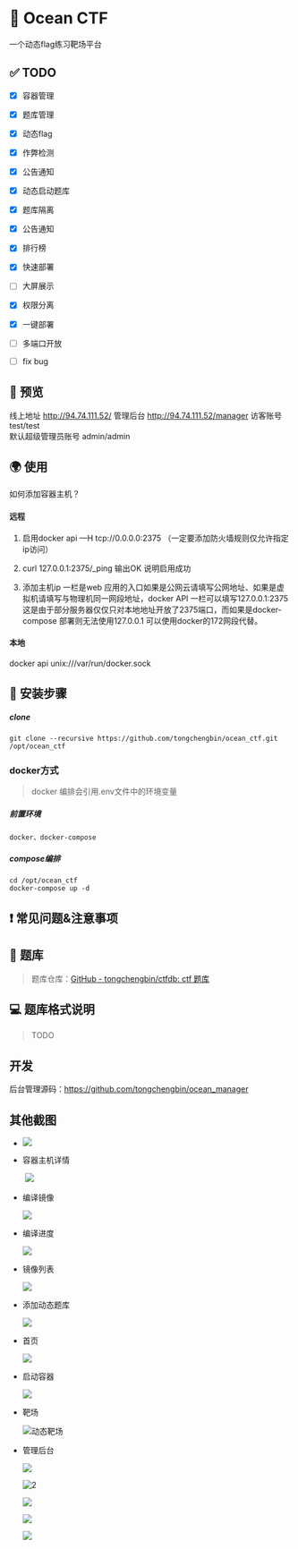 # 🌊 Ocean CTF
一个动态flag练习靶场平台

## ✅ TODO

- [x] 容器管理 
- [x] 题库管理
- [x] 动态flag
- [x] 作弊检测
- [x] 公告通知
- [x] 动态启动题库
- [x] 题库隔离
- [x] 公告通知
- [x] 排行榜
- [x] 快速部署
- [ ] 大屏展示
- [x] 权限分离
- [x] 一键部署
- [ ] 多端口开放
- [ ] fix bug



## 🚀 预览

线上地址 http://94.74.111.52/
管理后台 http://94.74.111.52/manager  访客账号  test/test  
默认超级管理员账号 admin/admin

## 🌍 使用

如何添加容器主机？
#### 远程
1. 启用docker api   —H tcp://0.0.0.0:2375 （一定要添加防火墙规则仅允许指定ip访问）

2. curl 127.0.0.1:2375/_ping    输出OK 说明启用成功

3. 添加主机ip 一栏是web 应用的入口如果是公网云请填写公网地址、如果是虚拟机请填写与物理机同一网段地址，docker API 一栏可以填写127.0.0.1:2375 这是由于部分服务器仅仅只对本地地址开放了2375端口，而如果是docker-compose 部署则无法使用127.0.0.1 可以使用docker的172网段代替。

#### 本地
docker api  unix:///var/run/docker.sock
   



## 📖 安装步骤

##### clone

```
git clone --recursive https://github.com/tongchengbin/ocean_ctf.git /opt/ocean_ctf
```

### docker方式

> docker 编排会引用.env文件中的环境变量

##### 前置环境

```
docker、docker-compose
```

##### compose编排
```
cd /opt/ocean_ctf
docker-compose up -d
```


## ❗ 常见问题&注意事项



## 📃 题库

>  题库仓库：[GitHub - tongchengbin/ctfdb: ctf 题库](https://github.com/tongchengbin/ctfdb)

## 💻 题库格式说明
> TODO



## 开发

  后台管理源码：https://github.com/tongchengbin/ocean_manager
## 其他截图

- ![](./doc/image/6.png)

- 容器主机详情

  ​	![](./doc/image/7.png)

- 编译镜像

  ![](./doc/image/9.png)

- 编译进度

  ![](./doc/image/编译进度.png)

- 镜像列表

  ![](./doc/image/8.png)

- 添加动态题库

  ![](./doc/image/添加动态题库.png)

- 首页

  ![](./doc/image/首页.png)

* 启动容器

  ![](./doc/image/启动容器.png)

- 靶场

  ![]()![动态靶场](./doc/image/动态靶场.png) 
  
- 管理后台

  ![](./doc/image/1.png)

  ![]()![2](./doc/image/2.png)

  ![](./doc/image/3.png)

  ![](./doc/image/4.png)

  ![](./doc/image/5.png)

